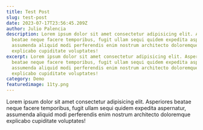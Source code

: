 ```yaml
---
title: Test Post
slug: test-post
date: 2023-07-17T23:56:45.209Z
author: Julio Palencia
description: Lorem ipsum dolor sit amet consectetur adipisicing elit. Asperiores
  beatae neque facere temporibus, fugit ullam sequi quidem expedita aspernatur,
  assumenda aliquid modi perferendis enim nostrum architecto doloremque
  explicabo cupiditate voluptates!
excerpt: Lorem ipsum dolor sit amet consectetur adipisicing elit. Asperiores
  beatae neque facere temporibus, fugit ullam sequi quidem expedita aspernatur,
  assumenda aliquid modi perferendis enim nostrum architecto doloremque
  explicabo cupiditate voluptates!
category: Demo
featuredimage: 11ty.png
---
```

Lorem ipsum dolor sit amet consectetur adipisicing elit. Asperiores beatae neque facere temporibus, fugit ullam sequi quidem expedita aspernatur, assumenda aliquid modi perferendis enim nostrum architecto doloremque explicabo cupiditate voluptates!